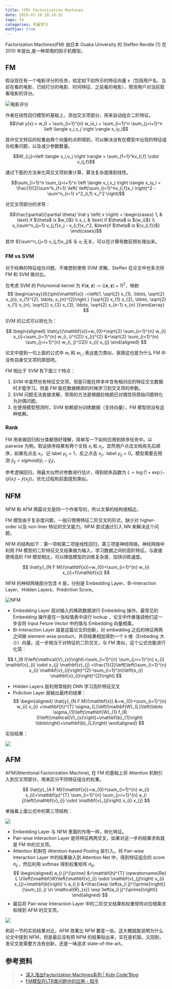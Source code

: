 ```yaml
---
title: (FM) Factorization Machines
date: 2019-07-28 18:18:52
tags: fm
categories: 机器学习
mathjax: true
---
```


Factorization Machines(FM) 由日本 Osaka University 的 Steffen Rendle [1] 在 2010 年提出,是一种常用的因子机模型。

## FM

假设现在有一个电影评分的任务，给定如下如所示的特征向量 x（包括用户名、当前在看的电影、已经打分的电影、时间特征、之前看的电影），预测用户对当前观看电影的评分。

![电影评分](/file/15643023365227.jpg)

作者在线性回归模型的基础上，添加交叉项部分，用来自动组合二阶特征。
$$\hat y(x):= w_0 + \sum_{i=1}^{n} w_ix_i + \sum_{i=1}^n \sum_{j=i+1}^n \left \langle v_i,v_j \right \rangle x_iy_i$$

其中交叉特征的权重由两个向量的点积得到，可以解决没有在模型中出现的特征组合权重问题，以及减少参数数量。

$$W_{i,j}=\left \langle v_i,v_j \right \rangle = \sum_{f=1}^kv_{i,f} \cdot v_{j,f}$$

通过下面的方法来化简交叉项权重计算，算法复杂度降到线性。

$$\sum_{i=1}^n \sum_{j=i+1}^n \left \langle v_i,v_j \right \rangle x_iy_i = \frac{1}{2}\sum^k_{f=1} \left( \left(\sum_{i=1}^nv_{i,f}x_i \right)^2 - \sum^n_{i=1} v^2_{i,f} x_i^2 \right)$$

对交叉项部分的求导：

$$\frac{\partial}{\partial \theta} \hat y \left( x \right) =
\begin{cases}
1, & \text{ if $\theta$ is $w_0$} \\
x_i, & \text{ if $\theta$ is ${w_i}$} \\
x_i\sum^n_{j=1} v_{j,f}x_j - v_{i,f}x_i^2, &\text{if $\theta$ is ${v_{i,f}}$}  
\end{cases}$$

其中 ${\sum^n_{j=1} v_{j,f}x_j}$ 与 ${x_i}$ 无关，可以在计算导数前预处理出来。

### FM vs SVM

对于经典的特征组合问题，不难想到使用 SVM 求解。Steffen 在论文中也多次将 FM 和 SVM 做对比。

在考虑 SVM 的 Polynomial kernel 为 ${K(\mathbf{x}, \mathbf{z}) :=(\langle\mathbf{x}, \mathbf{z}\rangle+ 1)^{2}}$，映射
$$
\begin{array}{l}{\phi(\mathbf{x}) :=\left(1, \sqrt{2} x_{1}, \ldots, \sqrt{2} x_{n}, x_{1}^{2}, \ldots, x_{n}^{2}\right.} {\sqrt{2} x_{1} x_{2}, \ldots, \sqrt{2} x_{1} x_{n}, \sqrt{2} x_{2} x_{3}, \ldots, \sqrt{2} x_{n-1} x_{n} )}\end{array}
$$

SVM 的公式可以转化为：

$$
\begin{aligned} \hat{y}(\mathbf{x})=w_{0}+\sqrt{2} \sum_{i=1}^{n} w_{i} x_{i}+\sum_{i=1}^{n} w_{i, i}^{(2)} x_{i}^{2} &+\sqrt{2} \sum_{i=1}^{n} \sum_{j=i+1}^{n} w_{i, j}^{(2)} x_{i} x_{j} \end{aligned}
$$

论文中提到一句上面的公式中 ${w_{i}}$ 和 ${w_{i,i}}$ 表达能力类似，我猜这也是为什么 FM 中没有自身交叉项的原因吧。


FM 相比于 SVM 有下面三个特点：
1. SVM 中虽然也有特征交叉项，但是只能在样本中含有相对应的特征交叉数据时才能学习。但是 FM 能在数据稀疏的时候学习到交叉项的参数。
2. SVM 问题无法直接求解，常用的方法是根据拉格朗日对偶性将原始问题转化为对偶问题。
3. 在使用模型预测时，SVM 依赖部分训练数据（支持向量），FM 模型则没有这种依赖。


### Rank

FM 用来做回归和分类都很好理解，简单写一下如何应用到排序任务中。以 pairwise 为例。假设排序结果有两个文档 ${x_i}$ 和 ${x_j}$，显然用户点击文档有先后顺序，如果先点击 ${x_i}$，记 label ${y_{ij}=1}$，反之点击 ${x_j}$，label ${y_{ij}=0}$。模型需要去预测 ${\hat y_{ij} = sigmoid(\hat y_i - \hat y_j)}$。

参考逻辑回归，用最大似然对参数进行估计，得到损失函数为 ${L=\log(1+\exp(-(\hat y(x_i)-\hat y(x_j))}$。优化过程和前面提到类似。

## NFM

NFM 和 AFM 两篇论文是同一个作者写的，所以文章的结构很相近。

FM 模型由于复杂度问题，一般只使用特征二阶交叉的形式，缺少对 higher-order 以及 non-liner 特征的交叉能力。NFM 尝试通过引入 NN 来解决这个问题。

NFM 的结构如下：第一项和第二项是线性回归，第三项是神经网络。神经网络中利用 FM 模型的二阶特征交叉结果做为输入，学习数据之间的高阶特征。与直接使用高阶 FM 模型相比，可以降低模型的训练复杂度，加快训练速度。

$$
\hat{y}_{N F M}(\mathbf{x})=w_{0}+\sum_{i=1}^{n} w_{i} x_{i}+f(\mathbf{x})
$$

NFM 的神经网络部分包含 4 层，分别是 Embedding Layer、Bi-Interaction Layer、Hidden Layers、Prediction Score。

![NFM](/file/15643037118475.jpg)

- Embedding Layer 层对输入的稀疏数据进行 Embedding 操作。最常见的 Embedding 操作是在一张权值表中进行 lookup ，论文中作者强调他们这一步会将 Input Feture Vector 中的值与 Embedding 向量相乘。
- Bi-Interaction Layer 层是这篇论文的创新，对 embedding 之后的特征两两之间做 element-wise product，并将结果相加得到一个 k 维（Embeding 大小）向量。这一步相当于对特征的二阶交叉，与 FM 类似，这个公式也能进行化简：

$$
f_{B I}\left(\mathcal{V}_{x}\right)=\sum_{i=1}^{n} \sum_{j=i+1}^{n} x_{i} \mathbf{v}_{i} \odot x_{j} \mathbf{v}_{j} =\frac{1}{2}\left[\left(\sum_{i=1}^{n} x_{i} \mathbf{v}_{i}\right)^{2}-\sum_{i=1}^{n}\left(x_{i} \mathbf{v}_{i}\right)^{2}\right]
$$

- Hidden Layers 层利用常规的 DNN 学习高阶特征交叉
- Prdiction Layer 层输出最终的结果：
$$
\begin{aligned} \hat{y}_{N F M}(\mathbf{x}) &=w_{0}+\sum_{i=1}^{n} w_{i} x_{i} +\mathbf{h}^{T} \sigma_{L}\left(\mathbf{W}_{L}\left(\ldots \sigma_{1}\left(\mathbf{W}_{1} f_{B I}\left(\mathcal{V}_{x}\right)+\mathbf{b}_{1}\right) \ldots\right)+\mathbf{b}_{L}\right) \end{aligned}
$$

实验结果：

![](/file/15643059963915.jpg)


## AFM

AFM(Attentional Factorization Machine), 在 FM 的基础上将 Attention 机制引入到交叉项部分，用来区分不同特征组合的权重。


$$
\hat{y}_{A F M}(\mathbf{x})=w_{0}+\sum_{i=1}^{n} w_{i} x_{i}+\mathbf{p}^{T} \sum_{i=1}^{n} \sum_{j=i+1}^{n} a_{i j}\left(\mathbf{v}_{i} \odot \mathbf{v}_{j}\right) x_{i} x_{j}
$$

单独看上面公式中的第三项结构：

![](/file/15643076111641.jpg)

- Embedding Layer 与 NFM 里面的作用一样，转化特征。
- Pair-wise Interaction Layer 是将特征两两交叉，如果对这一步的结果求和就是 FM 中的交叉项。
- Attention 机制在 Attention-based Pooling 层引入。将 Pair-wise Interaction Layer 中的结果输入到 Attention Net 中，得到特征组合的 score ${a_{i j}^{\prime} }$，然后利用 softmax 得到权重矩阵 ${a_{ij}}$。
$$
\begin{aligned} a_{i j}^{\prime} &=\mathbf{h}^{T} \operatorname{Re} L U\left(\mathbf{W}\left(\mathbf{v}_{i} \odot \mathbf{v}_{j}\right) x_{i} x_{j}+\mathbf{b}\right) \\ a_{i j} &=\frac{\exp \left(a_{i j}^{\prime}\right)}{\sum_{(i, j) \in \mathcal{R}_{x}} \exp \left(a_{i j}^{\prime}\right)} \end{aligned}
$$
- 最后将 Pair-wise Interaction Layer 中的二阶交叉结果和权重矩阵对应相乘求和得到 AFM 的交叉项。



![](/file/15643086043204.jpg)

和前一节的实验结果对比，AFM 效果比 NFM 要差一些。这大概就能说明为什么论文中提到 NFM，但是最后没有把 NFM 的结果贴出来，实在是机智。又回到，发论文是需要方法有创新，还是一味追求 state-of-the-art。

## 参考资料
> - [深入浅出Factorization Machines系列 | Kubi Code'Blog](http://kubicode.me/2018/02/23/Deep%20Learning/Deep-in-out-Factorization-Machines-Series/#NFM)
> - [FM模型在LTR类问题中的应用 - 知乎](https://zhuanlan.zhihu.com/p/34666996)

